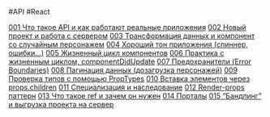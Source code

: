 #API #React 

[001 Что такое API и как работают реальные приложения](001%20Что%20такое%20API%20и%20как%20работают%20реальные%20приложения.md)
[002 Новый проект и работа с сервером](002%20Новый%20проект%20и%20работа%20с%20сервером.md)
[003 Трансформация данных и компонент со случайным персонажем](003%20Трансформация%20данных%20и%20компонент%20со%20случайным%20персонажем.md)
[004 Хороший тон приложения (спиннер, ошибки...)](004%20Хороший%20тон%20приложения%20(спиннер,%20ошибки...).md)
[005 Жизненный цикл компонентов](005%20Жизненный%20цикл%20компонентов.md)
[006 Практика с жизненным циклом, componentDidUpdate](006%20Практика%20с%20жизненным%20циклом,%20componentDidUpdate.md)
[007 Предохранители (Error Boundaries)](007%20Предохранители%20(Error%20Boundaries).md)
[008 Пагинация данных (дозагрузка персонажей)](008%20Пагинация%20данных%20(дозагрузка%20персонажей).md)
[009 Проверка типов с помощью PropTypes](009%20Проверка%20типов%20с%20помощью%20PropTypes.md)
[010 Вставка элементов через props.children](010%20Вставка%20элементов%20через%20props.children.md)
[011 Специализация и наследование](011%20Специализация%20и%20наследование.md)
[012 Render-props паттерн](012%20Render-props%20паттерн.md)
[013 Что такое ref и зачем он нужен](013%20Что%20такое%20ref%20и%20зачем%20он%20нужен.md)
[014 Порталы](014%20Порталы.md)
[015 “Бандлинг” и выгрузка проекта на сервер](015%20“Бандлинг”%20и%20выгрузка%20проекта%20на%20сервер.md)